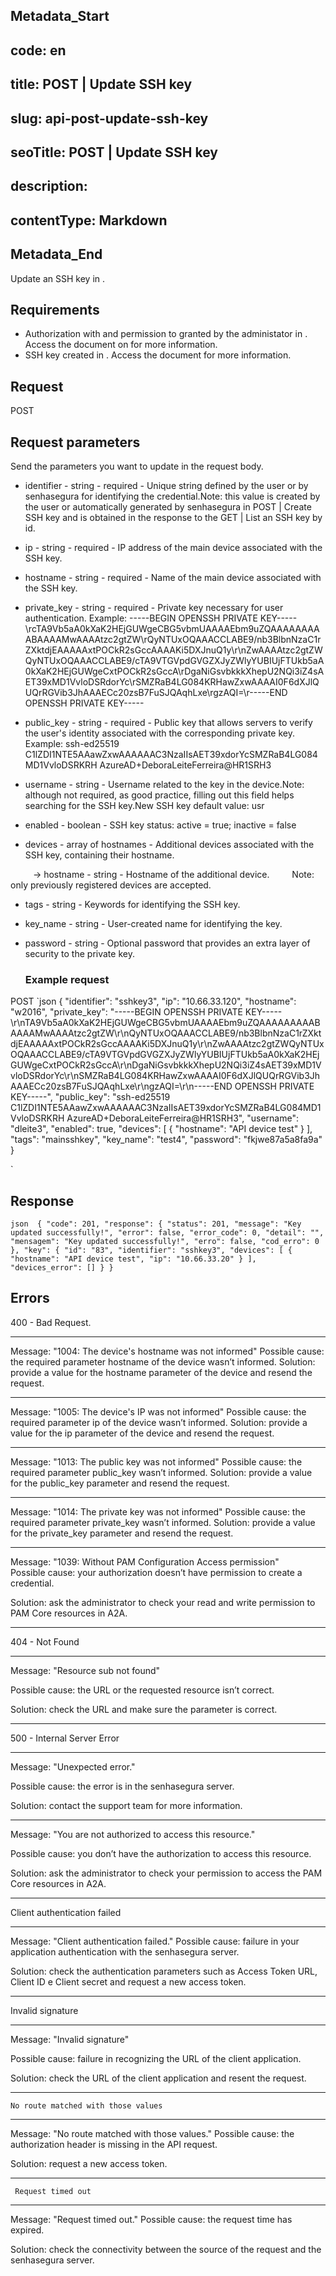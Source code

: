 ## Metadata_Start 
## code: en
## title: POST | Update SSH key 
## slug: api-post-update-ssh-key 
## seoTitle: POST | Update SSH key 
## description:  
## contentType: Markdown 
## Metadata_End
Update an SSH key in .

## Requirements
* Authorization with  and  permission to  granted by the administator in . 
Access the document on  for more information.
* SSH key created in . 
Access the document  for more information.

## Request

  POST 


## Request parameters
Send the parameters you want to update in the request body.


* identifier - string - required - Unique string defined by the user or by senhasegura for identifying the credential.Note: this value is created by the user or automatically generated by senhasegura in  POST | Create SSH key and is obtained in the response to the GET | List an SSH key by id.



*  ip - string - required - IP address of the main device associated with the SSH key.


*  hostname - string - required - Name of the main device associated with the SSH key.


*  private_key - string - required - Private key necessary for user authentication.
    Example: -----BEGIN OPENSSH PRIVATE KEY-----\rcTA9Vb5aA0kXaK2HEjGUWgeCBG5vbmUAAAAEbm9uZQAAAAAAAAABAAAAMwAAAAtzc2gtZW\rQyNTUxOQAAACCLABE9/nb3BlbnNzaC1rZXktdjEAAAAAxtPOCkR2sGccAAAAKi5DXJnuQ1y\r\nZwAAAAtzc2gtZWQyNTUxOQAAACCLABE9/cTA9VTGVpdGVGZXJyZWlyYUBIUjFTUkb5aA0kXaK2HEjGUWgeCxtPOCkR2sGccA\rDgaNiGsvbkkkXhepU2NQi3iZ4sAET39xMD1VvloDSRdorYc\rSMZRaB4LG084KRHawZxwAAAAI0F6dXJlQUQrRGVib3JhAAAECc20zsB7FuSJQAqhLxe\rgzAQI=\r-----END OPENSSH PRIVATE KEY-----


* public_key - string - required - Public key that allows servers to verify the user's identity associated with the corresponding private key.
    Example: ssh-ed25519 C1lZDI1NTE5AAawZxwAAAAAAC3NzaIIsAET39xdorYcSMZRaB4LG084MD1VvloDSRKRH AzureAD+DeboraLeiteFerreira@HR1SRH3


* username - string - Username related to the key in the device.Note: although not required, as good practice, filling out this field helps searching for the SSH key.New SSH key default value: usr


* enabled - boolean - SSH key status: active = true; inactive = false


* devices - array of hostnames - Additional devices associated with the SSH key, containing their hostname.


 &nbsp;&emsp;&emsp;&nbsp;→ hostname - string - Hostname of the additional device.
    &nbsp;&emsp;&emsp;Note: only previously registered devices are accepted.
  


* tags - string - Keywords for identifying the SSH key.


* key_name - string - User-created name for identifying the key.


* password - string - Optional password that provides an extra layer of security to the private key.




  ### Example request

 POST 
`json 
{
    "identifier": "sshkey3",
    "ip": "10.66.33.120",
    "hostname": "w2016",
    "private_key": "-----BEGIN OPENSSH PRIVATE KEY-----\r\nTA9Vb5aA0kXaK2HEjGUWgeCBG5vbmUAAAAEbm9uZQAAAAAAAAABAAAAMwAAAAtzc2gtZW\r\nQyNTUxOQAAACCLABE9/nb3BlbnNzaC1rZXktdjEAAAAAxtPOCkR2sGccAAAAKi5DXJnuQ1y\r\nZwAAAAtzc2gtZWQyNTUxOQAAACCLABE9/cTA9VTGVpdGVGZXJyZWlyYUBIUjFTUkb5aA0kXaK2HEjGUWgeCxtPOCkR2sGccA\r\nDgaNiGsvbkkkXhepU2NQi3iZ4sAET39xMD1VvloDSRdorYc\r\nSMZRaB4LG084KRHawZxwAAAAI0F6dXJlQUQrRGVib3JhAAAECc20zsB7FuSJQAqhLxe\r\ngzAQI=\r\n-----END OPENSSH PRIVATE KEY-----",
        "public_key": "ssh-ed25519 C1lZDI1NTE5AAawZxwAAAAAAC3NzaIIsAET39xdorYcSMZRaB4LG084MD1VvloDSRKRH AzureAD+DeboraLeiteFerreira@HR1SRH3",
    "username": "dleite3",
    "enabled": true,
    "devices": [
        {
            "hostname": "API device test"
        }
    ],
    "tags": "mainsshkey",
    "key_name": "test4",
    "password": "fkjwe87a5a8fa9a"
}

`
  
  
  
  ## Response 
 `json 
  {
    "code": 201,
    "response": {
        "status": 201,
        "message": "Key updated successfully!",
        "error": false,
        "error_code": 0,
        "detail": "",
        "mensagem": "Key updated successfully!",
        "erro": false,
        "cod_erro": 0
    },
    "key": {
        "id": "83",
        "identifier": "sshkey3",
        "devices": [
            {
                "hostname": "API device test",
                "ip": "10.66.33.20"
            }
        ],
        "devices_error": []
    }
}
 `
 
 ## Errors
 
 
400 - Bad Request.

***
    
Message: "1004: The device's hostname was not informed"
Possible cause: the required parameter hostname of the device wasn’t informed.
Solution: provide a value for the hostname parameter of the device and resend the request. 
  
* * *

Message: "1005: The device's IP was not informed"
Possible cause: the required parameter ip of the device wasn’t informed.
    Solution: provide a value for the ip parameter of the device and resend the request.
  

* * *
    
 Message: "1013: The public key was not informed"
 Possible cause: the required parameter public_key wasn’t informed.
  Solution: provide a value for the public_key parameter and resend the request.
 
***
Message: "1014: The private key was not informed"
 Possible cause: the required parameter private_key wasn’t informed.
  Solution: provide a value for the private_key parameter and resend the request.

  ***
Message: "1039: Without PAM Configuration Access permission"  
Possible cause: your authorization doesn’t have permission to create a credential. 
     
Solution: ask the administrator to check your read and write permission to PAM Core resources in A2A.

*** 




404 - Not Found

***
Message: "Resource sub not found"

Possible cause: the URL or the requested resource isn’t correct.
        
Solution: check the URL and make sure the parameter is correct.
* * *




 
500 - Internal Server Error

***
    
Message: "Unexpected error."
 
Possible cause: the error is in the senhasegura server.
        
Solution: contact the support team for more information.

***

Message: "You are not authorized to access this resource."

Possible cause: you don’t have the authorization to access this resource.
        
Solution: ask the administrator to check your permission to access the PAM Core resources in A2A.

* * *
    

  


Client authentication failed

*** 
   
Message: "Client authentication failed."
Possible cause: failure in your application authentication with the senhasegura server. 
        
Solution: check the authentication parameters such as Access Token URL, Client ID e Client secret and request a new access token.
 
* * *   

     
  


Invalid signature

*** 
    
Message: "Invalid signature"
    
Possible cause: failure in recognizing the URL of the client application.
        
Solution: check the URL of the client application and resent the request.

* * * 

     


    No route matched with those values
    
***   
    
Message: "No route matched with those values."
   Possible cause: the authorization header is missing in the API request.
        
  Solution: request a new access token.
   
 * * *

 


     Request timed out
    
***
    
Message: "Request timed out."
Possible cause: the request time has expired.
        
Solution: check the connectivity between the source of the request and the senhasegura server.
